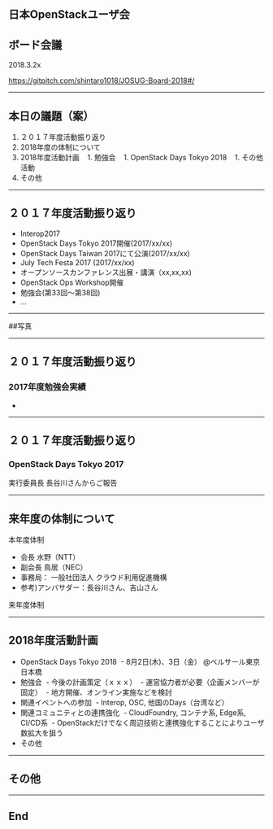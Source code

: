 ## 日本OpenStackユーザ会
## ボード会議
2018.3.2x

<https://gitpitch.com/shintaro1018/JOSUG-Board-2018#/>

---

## 本日の議題（案）
1. ２０１７年度活動振り返り
1. 2018年度の体制について
1. 2018年度活動計画
    1. 勉強会
    1. OpenStack Days Tokyo 2018
    1. その他活動
1. その他

---

## ２０１７年度活動振り返り
- Interop2017
- OpenStack Days Tokyo 2017開催(2017/xx/xx)
- OpenStack Days Taiwan 2017にて公演(2017/xx/xx)
- July Tech Festa 2017 (2017/xx/xx)
- オープンソースカンファレンス出展・講演（xx,xx,xx)
- OpenStack Ops Workshop開催
- 勉強会(第33回〜第38回)
- ...

***
##写真


---

## ２０１７年度活動振り返り
### 2017年度勉強会実績
-

---

## ２０１７年度活動振り返り
### OpenStack Days Tokyo 2017
実行委員長 長谷川さんからご報告

---

## 来年度の体制について
本年度体制
- 会長 水野（NTT）
- 副会長 鳥居（NEC）
- 事務局： 一般社団法人 クラウド利用促進機構
- 参考)アンバサダー：長谷川さん、吉山さん

来年度体制

---

## 2018年度活動計画
- OpenStack Days Tokyo 2018
  -  8月2日(木)、3日（金） @ベルサール東京日本橋
- 勉強会
  - 今後の計画策定（ｘｘｘ）
  - 運営協力者が必要（企画メンバーが固定）
  - 地方開催、オンライン実施などを検討
- 関連イベントへの参加
  - Interop, OSC, 他国のDays（台湾など）
- 関連コミュニティとの連携強化
  - CloudFoundry, コンテナ系, Edge系, CI/CD系
  - OpenStackだけでなく周辺技術と連携強化することによりユーザ数拡大を狙う
- その他

---

## その他

---

## End
